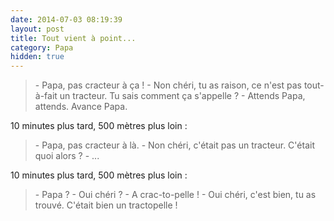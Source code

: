 ```yaml
---
date: 2014-07-03 08:19:39
layout: post
title: Tout vient à point...
category: Papa
hidden: true
---
```


> \- Papa, pas cracteur à ça !
> \- Non chéri, tu as raison, ce n'est pas tout-à-fait un tracteur. Tu sais comment ça s'appelle ?
> \- Attends Papa, attends. Avance Papa.

10 minutes plus tard, 500 mètres plus loin :

> \- Papa, pas cracteur à là.
> \- Non chéri, c'était pas un tracteur. C'était quoi alors ?
> \- ...

10 minutes plus tard, 500 mètres plus loin :

> \- Papa ?
> \- Oui chéri ?
> \- A crac-to-pelle !
> \- Oui chéri, c'est bien, tu as trouvé. C'était bien un tractopelle !

